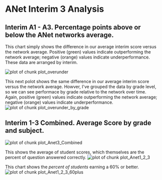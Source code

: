 ANet Interim 3 Analysis
========================================================











## Interim A1 - A3. Percentage points above or below the ANet networks average.

This chart simply shows the difference in our average interim score versus the network average.  Positive (green) values indicate outperforming the network average; negative (orange) values indicate underperformance. These data are arranged by interim.



![plot of chunk plot_overunder](figure/plot_overunder.png) 

This next polot shows the same difference in our average interim score versus the network average. Howver, I've grouped the data by grade level, so we can see performace by grade relative to the network over time. Again, positive (green) values indicate outperforming the network average; negative (orange) values indicate underperformance.
![plot of chunk plot_overunder_by_grade](figure/plot_overunder_by_grade.png) 


## Interim 1-3 Combined.  Average Score by grade and subject.
![plot of chunk plot_Anet3_Combined](figure/plot_Anet3_Combined.png) 

This shows the average of student scores, which themselves are the percent of question answered correctly.
![plot of chunk plot_Anet1_2_3](figure/plot_Anet1_2_3.png) 

This chart shows the *percent of students* earning a 60% or better.  
![plot of chunk plot_Anet1_2_3_60plus](figure/plot_Anet1_2_3_60plus.png) 

